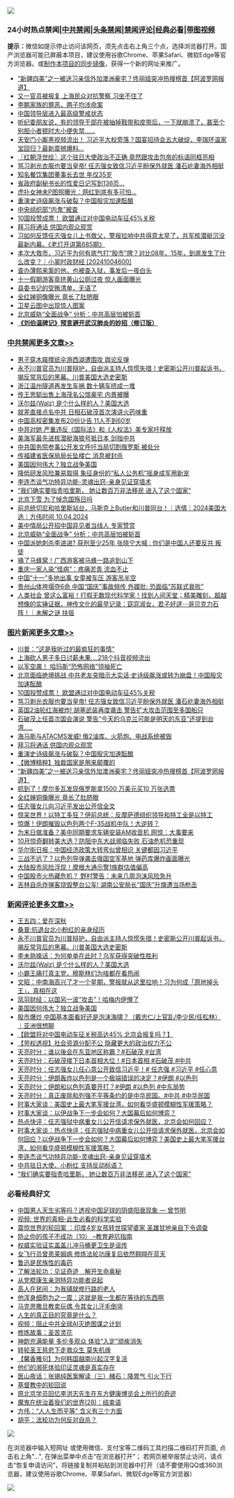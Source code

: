 ![](https://raw.githubusercontent.com/jsvpn/jsproxy/dev/64photo/fqnews-qr.jpg)

<div id="tt">
<h3>24小时热点禁闻|<a href="#%E4%B8%AD%E5%85%B1%E7%A6%81%E9%97%BB%E6%9B%B4%E5%A4%9A%E6%96%87%E7%AB%A0">中共禁闻</a>|<a href="#%E5%9B%BE%E7%89%87%E6%96%B0%E9%97%BB%E6%9B%B4%E5%A4%9A%E6%96%87%E7%AB%A0">头条禁闻</a>|<a href="#%E6%96%B0%E9%97%BB%E8%AF%84%E8%AE%BA%E6%9B%B4%E5%A4%9A%E6%96%87%E7%AB%A0">禁闻评论|<a href="#%E5%BF%85%E7%9C%8B%E7%BB%8F%E5%85%B8%E5%A5%BD%E6%96%87">经典必看</a>|<a href="https://696153.xyz/3" target="_blank">带图视频</a></h3>
<div><b>提示：</b>微信如提示停止访问该网页，须先点击右上角三个点，选择浏览器打开。国产浏览器可能已屏蔽本项目，建议使用谷歌Chrome、苹果Safari、微软Edge等官方浏览器。或<a href="%E5%88%B6%E4%BD%9Cgit%E7%A6%81%E9%97%BB%E9%95%9C%E5%83%8F.md">制作本项目的同步镜像</a>，获得一个新的网址来推广。</div>
<ul>

<li><a href="/topimagenews/20241004/2097433.md">“新疆四美”之一被送习亲信外加澳洲豪宅？佟丽娅突冲热搜榜首【阿波罗网报道】</a></li>
<li><a href="/baitai/20241004/2097511.md">又一官员被报复 上海民众对抗警察 习坐不住了</a></li>
<li><a href="/sohnews/20241004/2097566.md">李鹏家族的罪恶，两子均涉命案</a></li>
<li><a href="/comments/20241004/2097589.md">中国领导层进入最高级警戒状态</a></li>
<li><a href="/baitai/20241004/2097478.md">听纪委朋友说，有的领导干部在被抽掉鞋带和皮带后，一下就崩溃了，甚至个别胆小者顿时大小便失禁……</a></li>
<li><a href="/comments/20241004/2097441.md">天安门小厮黑视频流出！ 习近平大权旁落？国宴招待会五大破绽，李瑞环温家宝回归？最新震撼爆料…</a></li>
<li><a href="/cbnews/20241004/2097424.md">〖红朝浮世绘〗这个驻日大使政治不正确 竟然跟攻击包帝的标语同框亮相</a></li>
<li><a href="/topimagenews/20241004/2097556.md">骂习剥光衣服也要当皇帝! 任志强女致信习近平盼保外就医 潘石屹妻海外相挺</a></li>
<li><a href="/cnnews/20241004/2097471.md">知名餐饮集团董事长去世 年仅35岁</a></li>
<li><a href="/baitai/20241005/2097690.md">省政府副秘书长的性爱日记写到136页…</a></li>
<li><a href="/baitai/20241004/2097656.md">虎扑女神未P图照曝光：网红到底有多可怕...</a></li>
<li><a href="/topimagenews/20241004/2097435.md">重演史诗级飙涨与破裂？中国股灾加速酝酿</a></li>
<li><a href="/baitai/20241004/2097497.md">中央组织部“内鬼”被查</a></li>
<li><a href="/topimagenews/20241004/2097608.md">10国投赞成票！ 欧盟通过对中国电动车征45%关税</a></li>
<li><a href="/topimagenews/20241004/2097443.md">拜习将通话 供国内观众观赏</a></li>
<li><a href="/sohnews/20241004/2097479.md">习如何反馈任志强女儿上书救父，警报拉响中共得意太早了，共军核潜艇沉没最新内幕。《老灯开讲第685期》</a></li>
<li><a href="/sohnews/20241004/2097531.md">本次大救市，习近平为何有底气打“股市”牌？对比08年、15年，到底发生了什么改变？｜小翠时政财经 [20241004600]</a></li>
<li><a href="/baitai/20241005/2097728.md">查办薄熙来案的他，也被查入狱，事发后一夜白头</a></li>
<li><a href="/cbnews/20241004/2097465.md">十一假期游客竟挤黄山公厕过夜 惊人画面曝光</a></li>
<li><a href="/baitai/20241005/2097688.md">县委书记的受贿清单，无语了</a></li>
<li><a href="/topimagenews/20241004/2097431.md">全红婵铜像曝光 竟长了肚脐眼</a></li>
<li><a href="/bblog/20241004/2097503.md">卫星云图中出现惊人图案</a></li>
<li><a href="/cbnews/20241004/2097572.md">北京威胁“全面战争” 分析：中共高层怕被斩首</a></li>
<li><b><a href="/comments/20200207/1272816.md" target="_blank">《刘伯温碑记》预言避开武汉肺炎的妙招（修订版）</a></b></li>
</ul>
</div>

<div class="catlist">
<h3><a href="/cbnews/" target="_blank">中共禁闻</a><span><a href="/cbnews/" target="_blank" rel="nofollow">更多文章>></a></span></h3>
<ul>
<li><a href="/cbnews/20241005/2097818.md" target="_blank">男子穿木屐撑纸伞游西湖遭围攻 舆论反弹</a></li>
<li><a href="/comments/20241005/2097813.md" target="_blank">永不川普官员为川普辩护，自由派主持人惊慌失措！史密斯公开川普起诉书，揭反常背后的黑幕。川普美国大选史密斯</a></li>
<li><a href="/cbnews/20241005/2097802.md" target="_blank">浙江温州隧道再发生车祸 数十辆车挤成一堆</a></li>
<li><a href="/cbnews/20241005/2097801.md" target="_blank">传王思聪出售上海茂名公馆豪宅 内景被曝</a></li>
<li><a href="/comments/20241005/2097799.md" target="_blank">沃尔兹(Walz) 是个什么样的人？美国大选</a></li>
<li><a href="/cbnews/20241005/2097791.md" target="_blank">就差直接点名中共 日相石破茂首次演讲火药味重</a></li>
<li><a href="/cbnews/20241005/2097790.md" target="_blank">中国高校密集发布20份讣告 11人不到60岁</a></li>
<li><a href="/cbnews/20241005/2097789.md" target="_blank">中共对她 严重违反《国际法》和《人权法》美专家吁释放</a></li>
<li><a href="/cbnews/20241005/2097788.md" target="_blank">美海军最先进核潜艇海狼号抵日本 剑指中共</a></li>
<li><a href="/cbnews/20241005/2097787.md" target="_blank">中共国务院参事公开发文呼吁当局切割俄罗斯 被处分</a></li>
<li><a href="/cbnews/20241005/2097786.md" target="_blank">传福建省医保局局长坠楼亡 消息被封杀</a></li>
<li><a href="/comments/20241005/2097726.md" target="_blank">美国因何伟大？独立战争美国</a></li>
<li><a href="/cbnews/20241004/2097643.md" target="_blank">降低研发风险兼易取得 象征身份的“私人公务机”摇身成军用新宠</a></li>
<li><a href="/comments/20241004/2097641.md" target="_blank">李连杰谈气功特异功能-灵魂出窍-亲身见证穿墙术</a></li>
<li><a href="/comments/20241004/2097626.md" target="_blank">“我们确实要指责哈里斯， 她让数百万非法移民 进入了这个国家”</a></li>
<li><a href="/comments/20241004/2097625.md" target="_blank">北京下雪 为了悼念国殇日吗</a></li>
<li><a href="/comments/20241004/2097610.md" target="_blank">前总统切尼和哈里斯站台，马斯克上Butler和川普同台！｜选情｜2024美国大选｜方伟时间 10.04.2024</a></li>
<li><a href="/cbnews/20241004/2097573.md" target="_blank">美中情局公开招中国异见者当线人 专家赞赏</a></li>
<li><a href="/cbnews/20241004/2097572.md" target="_blank">北京威胁“全面战争” 分析：中共高层怕被斩首</a></li>
<li><a href="/cbnews/20241004/2097571.md" target="_blank">中国派她刺杀李进进? 获刑至少25年 张晓宁大喊 : 你们是中国人还要反共 叛徒</a></li>
<li><a href="/cbnews/20241004/2097570.md" target="_blank">捅了马蜂窝！广西游客被马蜂一路追到山下</a></li>
<li><a href="/cbnews/20241004/2097569.md" target="_blank">重庆一家人染“怪病”：疼痛淤青 流血不止</a></li>
<li><a href="/cbnews/20241004/2097568.md" target="_blank">中国“十一”多地出事 女童被车压 游客吊半空</a></li>
<li><a href="/cbnews/20241004/2097567.md" target="_blank">贵州山体垮塌夺6命 中国“国庆”事故频传 外媒批: 恐面临“苏联式衰败”</a></li>
<li><a href="/comments/20241004/2097564.md" target="_blank">人类社会 曾这么富裕！打假无数现代科学家！找到人间天堂；精美雕刻，超越想像的实锤证据，神传文化的最早记录：窈窕淑女，君子好逑⋯哥贝克力石阵！｜未解之谜 扶摇</a></li>

</ul>
</div>
<div class="catlist">
<h3><a href="/topimagenews/" target="_blank">图片新闻</a><span><a href="/topimagenews/" target="_blank" rel="nofollow">更多文章>></a></span></h3>
<ul>
<li><a href="/topimagenews/20241005/2097816.md" target="_blank">川普：“这是我听过的最疯狂的事情“</a></li>
<li><a href="/topimagenews/20241005/2097759.md" target="_blank">上海砍人男子多日讨薪未果….218个抖音视频流出</a></li>
<li><a href="/topimagenews/20241005/2097758.md" target="_blank">以军空袭！ 哈玛斯“恐怖网络”领袖死亡</a></li>
<li><a href="/topimagenews/20241005/2097756.md" target="_blank">北京面临绝境挑战,中共老友突暗示大实话;史诗级飙涨或转为崩盘！中国股灾加速酝酿</a></li>
<li><a href="/topimagenews/20241004/2097608.md" target="_blank">10国投赞成票！ 欧盟通过对中国电动车征45%关税</a></li>
<li><a href="/topimagenews/20241004/2097556.md" target="_blank">骂习剥光衣服也要当皇帝! 任志强女致信习近平盼保外就医 潘石屹妻海外相挺</a></li>
<li><a href="/topimagenews/20241004/2097543.md" target="_blank">英国2油轮红海被炸! 胡塞武装再度袭击 警告扩大攻击范围至多国船只</a></li>
<li><a href="/topimagenews/20241004/2097542.md" target="_blank">石破茂上任首次国会演说 警告“今天的乌克兰可能是明天的东亚”还提到台湾&#8230;..</a></li>
<li><a href="/topimagenews/20241004/2097541.md" target="_blank">海马斯与ATACMS发威! 俄2油库、火箭炮、电战系统被毁</a></li>
<li><a href="/topimagenews/20241004/2097443.md" target="_blank">拜习将通话 供国内观众观赏</a></li>
<li><a href="/topimagenews/20241004/2097435.md" target="_blank">重演史诗级飙涨与破裂？中国股灾加速酝酿</a></li>
<li><a href="/topimagenews/20241004/2097434.md" target="_blank">【微博精粹】独裁国家是用来颠覆的</a></li>
<li><a href="/topimagenews/20241004/2097433.md" target="_blank">“新疆四美”之一被送习亲信外加澳洲豪宅？佟丽娅突冲热搜榜首【阿波罗网报道】</a></li>
<li><a href="/topimagenews/20241004/2097432.md" target="_blank">抓到了！摩尔多瓦发现俄罗斯拿1500 万美元买10 万张选票</a></li>
<li><a href="/topimagenews/20241004/2097431.md" target="_blank">全红婵铜像曝光 竟长了肚脐眼</a></li>
<li><a href="/topimagenews/20241004/2097381.md" target="_blank">任志强女儿向习近平发出公开信全文</a></li>
<li><a href="/topimagenews/20241004/2097360.md" target="_blank">惊呆世界！以特工多狂？伊前总统：反摩萨德组织领导和特工全是以特工</a></li>
<li><a href="/topimagenews/20241004/2097274.md" target="_blank">惊爆！伊朗摧毁以色列两个F-35战机中队！大逆转？</a></li>
<li><a href="/topimagenews/20241004/2097249.md" target="_blank">为末日做准备？美中同期要求车辆安装AM收音机 网惊：大事要来</a></li>
<li><a href="/topimagenews/20241003/2097186.md" target="_blank">10月惊奇翻转美大选？防阻中东大战濒临失败 石油危机恐重现</a></li>
<li><a href="/topimagenews/20241003/2097175.md" target="_blank">华尔街日报：中国经济政策大转弯似曾相识 关键都因习近平</a></li>
<li><a href="/topimagenews/20241003/2097174.md" target="_blank">三战不远了？以色列导弹袭击俄国空军基地 弹药库爆炸画面曝光</a></li>
<li><a href="/topimagenews/20241003/2097173.md" target="_blank">大陆股市风险浮现！摩根大通示警1族群估值偏高</a></li>
<li><a href="/topimagenews/20241003/2097148.md" target="_blank">中国股市火热藏危机？ 野村警告：未来几周泡沫风险急升</a></li>
<li><a href="/topimagenews/20241003/2097147.md" target="_blank">吉林自杀炸弹客烧毁整台公车! 湖南公安局长“国庆”升旗遭当场枪击</a></li>

</ul>
</div>
<div class="catlist">
<h3><a href="/comments/" target="_blank">新闻评论</a><span><a href="/comments/" target="_blank" rel="nofollow">更多文章>></a></span></h3>
<ul>
<li><a href="/comments/20241005/2097822.md" target="_blank">王五四：爱在深秋</a></li>
<li><a href="/comments/20241005/2097821.md" target="_blank">桑普:抗退台北小粉红的亲身经历</a></li>
<li><a href="/comments/20241005/2097813.md" target="_blank">永不川普官员为川普辩护，自由派主持人惊慌失措！史密斯公开川普起诉书，揭反常背后的黑幕。川普美国大选史密斯</a></li>
<li><a href="/comments/20241005/2097805.md" target="_blank">李未熟擒话：为何单单在此时？乌军获得突破性胜利</a></li>
<li><a href="/comments/20241005/2097799.md" target="_blank">沃尔兹(Walz) 是个什么样的人？美国大选</a></li>
<li><a href="/comments/20241005/2097763.md" target="_blank">小霸王痛打真主党，穆斯林们为啥都在看热闹</a></li>
<li><a href="/comments/20241005/2097753.md" target="_blank">文昭：中南海高兴了才一个星期，警报就从这里拉响！习为何成「原地掉头王」，真相在这</a></li>
<li><a href="/comments/20241005/2097746.md" target="_blank">凤羽财经：以国另一波“攻击”！哈梅内伊懵了</a></li>
<li><a href="/comments/20241005/2097726.md" target="_blank">美国因何伟大？独立战争美国</a></li>
<li><a href="/comments/20241005/2097715.md" target="_blank">股市爆炒 中国基本面看好还是泡沫海啸？（戴忠仁/上官乱/李少民/任松林）｜亚洲很想聊</a></li>
<li><a href="/comments/20241005/2097714.md" target="_blank">【欧盟将对中国电动车征关税高达45% 北京会报复吗？】</a></li>
<li><a href="/comments/20241005/2097695.md" target="_blank">【劳权透视】社会资源分配不公 隐藏更大的政治权力不公</a></li>
<li><a href="/comments/20241005/2097675.md" target="_blank">天亮时分：谁以後会在东亚地区称霸？#石破茂 #台湾</a></li>
<li><a href="/comments/20241005/2097674.md" target="_blank">天亮时分：石破茂接下日本首相大位！#日本首相 #石破茂 #中共</a></li>
<li><a href="/comments/20241005/2097673.md" target="_blank">天亮时分：任志强女儿任心意公开致信习近平！# 任志强 #习近平 #任心意</a></li>
<li><a href="/comments/20241004/2097659.md" target="_blank">天亮时分：伊朗轰炸以色列是一个极端错误的决定？#伊朗 #以色列</a></li>
<li><a href="/comments/20241004/2097658.md" target="_blank">天亮时分：伊朗和以色列真要开打？#伊朗 #以色列 #中东局势</a></li>
<li><a href="/comments/20241004/2097657.md" target="_blank">天亮时分：真正废除和列强不平等条约的是中华民国。#中共 #中华民国</a></li>
<li><a href="/comments/20241004/2097653.md" target="_blank">时事大家谈：美国史上最大笔军援台湾，如何看华盛顿模糊性军援策略？</a></li>
<li><a href="/comments/20241004/2097652.md" target="_blank">时事大家谈：以伊战争下一步会如何？大国幕后如何博弈？</a></li>
<li><a href="/comments/20241004/2097651.md" target="_blank">热点快评：任志强狱中病重女儿公开信请求保外就医，北京会如何回应？</a></li>
<li><a href="/comments/20241004/2097650.md" target="_blank">时事大家谈：热点快评：任志强狱中病重女儿公开信请求保外就医，北京会如何回应？以伊战争下一步会如何？大国幕后如何博弈？美国史上最大笔军援台湾，如何看华盛顿模糊性军援策略？</a></li>
<li><a href="/comments/20241004/2097641.md" target="_blank">李连杰谈气功特异功能-灵魂出窍-亲身见证穿墙术</a></li>
<li><a href="/comments/20241004/2097640.md" target="_blank">中共驻日大使、小粉红 支持反动标语？</a></li>
<li><a href="/comments/20241004/2097626.md" target="_blank">“我们确实要指责哈里斯， 她让数百万非法移民 进入了这个国家”</a></li>

</ul>
</div>

<div class="catlist">
<h3>必看经典好文</h3>
<ul>
<li><a href="/comments/20220208/1689146.md" target="_blank">中国男人天生劣等吗？透视中国足球的阴盛阳衰现象 — 曾节明</a></li>
<li><a href="/aomi/supernatural/20150313/374665.md" target="_blank">视频: 世界的真相-此生必看的科学实验</a></li>
<li><a href="/comments/20210307/1499941.md" target="_blank">震惊世界的轮回案 ：印度4岁女孩转世探望婆家 圣雄甘地亲自下令调查</a></li>
<li><a href="/comments/20230925/1899103.md" target="_blank">防止你的孩子不成功（10） &#8211;教育避坑指南</a></li>
<li><a href="/comments/20130625/144080.md" target="_blank">权威实验证实盖盖儿冲马桶更卫生是谣传</a></li>
<li><a href="/cnnews/20210512/1544604.md" target="_blank">女飞行员曾患莱姆病 修炼法轮功康复后依然翱翔在蓝天</a></li>
<li><a href="/lishi/20130311/666695.md" target="_blank">鲁迅是民族性的毒药</a></li>
<li><a href="/comments/20200307/1289968.md" target="_blank">了解法轮功：见证奇迹　解开生命奥秘</a></li>
<li><a href="/comments/20210720/1516768.md" target="_blank">从党棍康生亲测特异功能者说起</a></li>
<li><a href="/tculture/20121023/72121.md" target="_blank">高人在民间：为我铺就修行路的老人</a></li>
<li><a href="/topimagenews/20210219/1489990.md" target="_blank">他浑身细胞为之一震：这就是我一生都在等待的东西啊</a></li>
<li><a href="/lifebaike/20180921/1001202.md" target="_blank">马克思撒旦教卖玩偶 令其女儿汗毛倒竖</a></li>
<li><a href="/comments/20220717/1759493.md" target="_blank">人生的真正目的究竟是什么？</a></li>
<li><a href="/comments/20201221/1451945.md" target="_blank">视频：阻止中共全球AI灭绝图谋之计划</a></li>
<li><a href="/comments/20220522/1736049.md" target="_blank">修炼故事：圣苦灵花</a></li>
<li><a href="/comments/20220408/1716562.md" target="_blank">神韵充满能量 多伦多观众 体验“入定”顽疾消失</a></li>
<li><a href="/health/20141127/823595.md" target="_blank">转轮圣王慈悲下走救众生 莫失机缘</a></li>
<li><a href="/bannedvideo/20210301/1495767.md" target="_blank">【馨香雅句】为何韩国越南兴起汉字复活</a></li>
<li><a href="/ssgc/20220828/1777549.md" target="_blank">他们的濒死体验印证灵魂是真实存在</a></li>
<li><a href="/comments/20231223/1978148.md" target="_blank">医山夜话：张锡纯医案解读（三）赭石：降胃气 引火下行</a></li>
<li><a href="/comments/20220503/1727726.md" target="_blank">基督教中的轮回说</a></li>
<li><a href="/topimagenews/20240511/2035423.md" target="_blank">原北京学员回忆李洪志先生在东方健康博览会上所行的奇迹</a></li>
<li><a href="/comments/20181228/1054609.md" target="_blank">魔鬼在统治着我们的世界(28)：结束语</a></li>
<li><a href="/comments/20200720/1363377.md" target="_blank">方伟：“人人生而平等” 含义有三个方面</a></li>
<li><a href="/comments/20190213/1080251.md" target="_blank">胡平：法轮功为何反对自杀？</a></li>

</ul>
</div>

![](https://raw.githubusercontent.com/jsvpn/jsproxy/dev/64photo/fqnews-qr.jpg)

在浏览器中输入短网址 或使用微信、支付宝等二维码工具扫描二维码打开页面, 点击右上角"...", 在弹出菜单中点击“在浏览器打开”； 若网页被举报禁止访问，请点击“恢复申请访问”，将链接复制并粘贴到浏览器中打开（请不要使用QQ或360浏览器，建议使用谷歌Chrome、苹果Safari、微软Edge等官方浏览器）

![](https://raw.githubusercontent.com/jsvpn/jsproxy/dev/64photo/wx.jpg)